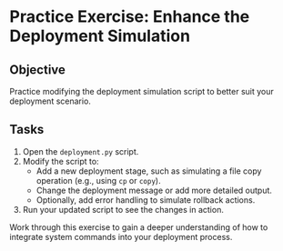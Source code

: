 # Practice Exercise: Enhance the Deployment Simulation

## Objective
Practice modifying the deployment simulation script to better suit your deployment scenario.

## Tasks
1. Open the `deployment.py` script.
2. Modify the script to:
   - Add a new deployment stage, such as simulating a file copy operation (e.g., using `cp` or `copy`).
   - Change the deployment message or add more detailed output.
   - Optionally, add error handling to simulate rollback actions.
3. Run your updated script to see the changes in action.

Work through this exercise to gain a deeper understanding of how to integrate system commands into your deployment process.